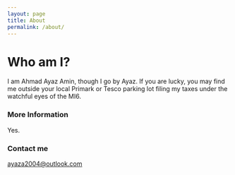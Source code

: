 ```yaml
---
layout: page
title: About
permalink: /about/
---
```


# Who am I?
I am Ahmad Ayaz Amin, though I go by Ayaz. If you are lucky, you may find me outside your local Primark or Tesco parking lot filing my taxes under the watchful eyes of the MI6.

### More Information

Yes.

### Contact me

[ayaza2004@outlook.com](mailto:ayaza2004@outlook.com)
